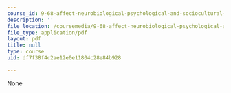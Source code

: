 ```yaml
---
course_id: 9-68-affect-neurobiological-psychological-and-sociocultural-counterparts-of-feelings-spring-2013
description: ''
file_location: /coursemedia/9-68-affect-neurobiological-psychological-and-sociocultural-counterparts-of-feelings-spring-2013/df7f38f4c2ae12e0e11804c28e84b928_MIT9_68S13_syllabus.pdf
file_type: application/pdf
layout: pdf
title: null
type: course
uid: df7f38f4c2ae12e0e11804c28e84b928

---
```

None
